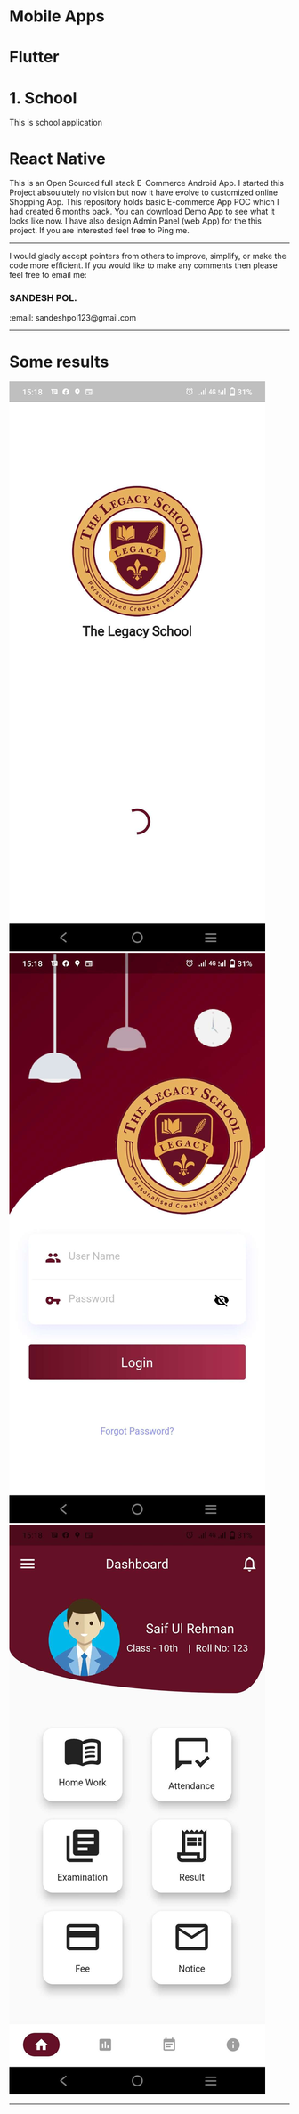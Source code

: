 # <b>Mobile Apps</b>


# <b>Flutter</b>
# <b>1. School</b>
This is school application


# <b>React Native</b>
This is an Open Sourced full stack E-Commerce Android App. I started this Project absoulutely no vision but now it have evolve to customized online Shopping App.
This repository holds basic E-commerce App POC which I had created 6 months back. You can download Demo App to see what it looks like now. I have also design Admin Panel (web App) 
for the this project. If you are interested feel free to Ping me.

<hr>
I would gladly accept pointers from others to improve, simplify, or make the code more efficient. If you would like to make any comments then please feel free to email me:

<h3><b>SANDESH POL.</b></h3>
:email: sandeshpol123@gmail.com
<hr>

# Some results
![1  login](https://github.com/faisal2006e/Mobile-Apps/blob/main/Flutter/School/1.JPEG)&nbsp;&nbsp;&nbsp;![2  login](https://github.com/faisal2006e/Mobile-Apps/blob/main/Flutter/School/2.JPEG)&nbsp;&nbsp;&nbsp;![3  login](https://github.com/faisal2006e/Mobile-Apps/blob/main/Flutter/School/3.JPEG)&nbsp;&nbsp;&nbsp;


<hr>






  


